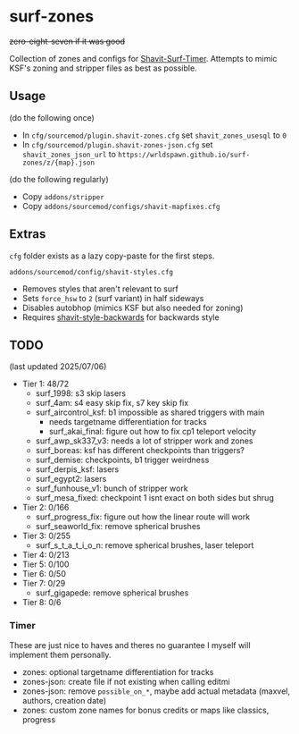 # surf-zones
~~zero-eight-seven if it was good~~

Collection of zones and configs for [Shavit-Surf-Timer](https://github.com/bhopppp/Shavit-Surf-Timer).
Attempts to mimic KSF's zoning and stripper files as best as possible.

## Usage
(do the following once)
- In `cfg/sourcemod/plugin.shavit-zones.cfg` set `shavit_zones_usesql` to `0`
- In `cfg/sourcemod/plugin.shavit-zones-json.cfg` set `shavit_zones_json_url` to `https://wrldspawn.github.io/surf-zones/z/{map}.json`

(do the following regularly)
- Copy `addons/stripper`
- Copy `addons/sourcemod/configs/shavit-mapfixes.cfg`

## Extras
`cfg` folder exists as a lazy copy-paste for the first steps.

`addons/sourcemod/config/shavit-styles.cfg`
- Removes styles that aren't relevant to surf
- Sets `force_hsw` to `2` (surf variant) in half sideways
- Disables autobhop (mimics KSF but also needed for zoning)
- Requires [shavit-style-backwards](https://github.com/PMArkive/random-shavit-bhoptimer-stuff/blob/main/shavit-style-backwards.sp) for backwards style

## TODO
(last updated 2025/07/06)

- Tier 1: 48/72
  - surf_1998: s3 skip lasers
  - surf_4am: s4 easy skip fix, s7 key skip fix
  - surf_aircontrol_ksf: b1 impossible as shared triggers with main
	  - needs targetname differentiation for tracks
	- surf_akai_final: figure out how to fix cp1 teleport velocity
  - surf_awp_sk337_v3: needs a lot of stripper work and zones
  - surf_boreas: ksf has different checkpoints than triggers?
  - surf_demise: checkpoints, b1 trigger weirdness
  - surf_derpis_ksf: lasers
  - surf_egypt2: lasers
  - surf_funhouse_v1: bunch of stripper work
  - surf_mesa_fixed: checkpoint 1 isnt exact on both sides but shrug
- Tier 2: 0/166
  - surf_progress_fix: figure out how the linear route will work
  - surf_seaworld_fix: remove spherical brushes
- Tier 3: 0/255
  - surf_s_t_a_t_i_o_n: remove spherical brushes, laser teleport
- Tier 4: 0/213
- Tier 5: 0/100
- Tier 6: 0/50
- Tier 7: 0/29
  - surf_gigapede: remove spherical brushes
- Tier 8: 0/6

### Timer
These are just nice to haves and theres no guarantee I myself will implement them personally.

- zones: optional targetname differentiation for tracks
- zones-json: create file if not existing when calling editmi
- zones-json: remove `possible_on_*`, maybe add actual metadata (maxvel, authors, creation date)
- zones: custom zone names for bonus credits or maps like classics, progress
